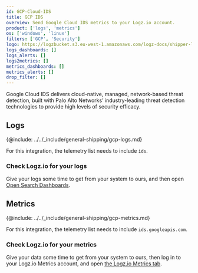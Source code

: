 ```yaml
---
id: GCP-Cloud-IDS
title: GCP IDS
overview: Send Google Cloud IDS metrics to your Logz.io account.
product: ['logs', 'metrics']
os: ['windows', 'linux']
filters: ['GCP', 'Security']
logo: https://logzbucket.s3.eu-west-1.amazonaws.com/logz-docs/shipper-logos/ids.png
logs_dashboards: []
logs_alerts: []
logs2metrics: []
metrics_dashboards: []
metrics_alerts: []
drop_filter: []
---
```



Google Cloud IDS delivers cloud-native, managed, network-based threat detection, built with Palo Alto Networks’ industry-leading threat detection technologies to provide high levels of security efficacy. 

## Logs 

{@include: ../../_include/general-shipping/gcp-logs.md}   

For this integration, the telemetry list needs to include `ids`.

### Check Logz.io for your logs

Give your logs some time to get from your system to ours, and then open [Open Search Dashboards](https://app.logz.io/#/dashboard/osd).

## Metrics

{@include: ../../_include/general-shipping/gcp-metrics.md}

For this integration, the telemetry list needs to include `ids.googleapis.com`.

### Check Logz.io for your metrics

Give your data some time to get from your system to ours, then log in to your Logz.io Metrics account, and open [the Logz.io Metrics tab](https://app.logz.io/#/dashboard/metrics/).
